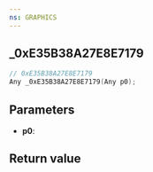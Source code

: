 ```yaml
---
ns: GRAPHICS
---
```

## _0xE35B38A27E8E7179

```c
// 0xE35B38A27E8E7179
Any _0xE35B38A27E8E7179(Any p0);
```


## Parameters
* **p0**: 

## Return value
